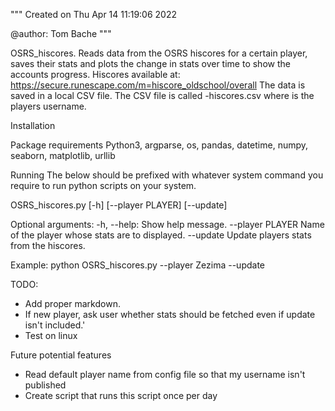"""
Created on Thu Apr 14 11:19:06 2022

@author: Tom Bache
"""

OSRS_hiscores.
Reads data from the OSRS hiscores for a certain player, saves
their stats and plots the change in stats over time to show the
accounts progress.
Hiscores available at:
https://secure.runescape.com/m=hiscore_oldschool/overall
The data is saved in a local CSV file. The CSV file is called
<player>-hiscores.csv where <player> is the players username.


Installation

Package requirements
Python3, argparse, os, pandas, datetime, numpy, seaborn, matplotlib,
urllib

Running
The below should be prefixed with whatever system command you
require to run python scripts on your system.

OSRS_hiscores.py [-h] [--player PLAYER] [--update]

Optional arguments:
-h, --help:         Show help message.
--player PLAYER     Name of the player whose stats are to displayed.
--update            Update players stats from the hiscores.

Example:
python OSRS_hiscores.py --player Zezima --update


TODO:
- Add proper markdown.
- If new player, ask user whether stats should be fetched even if update isn't included.'
- Test on linux

Future potential features
- Read default player name from config file so that my username isn't published
- Create script that runs this script once per day
